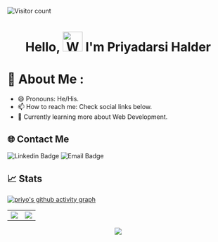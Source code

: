 ![Visitor count](https://shields-io-visitor-counter.herokuapp.com/badge?page=PriyoRaven.PriyoRaven)
<h1 align="center"> Hello, <img src="https://raw.githubusercontent.com/nixin72/nixin72/master/wave.gif"
         alt="Waving hand animated gif"
         height="45"
         width="45" /> I'm Priyadarsi Halder</h1>

# 💫 About Me :
- 😄 Pronouns: He/His.
- 📫 How to reach me: Check social links below.
- 🌱 Currently learning more about Web Development.

## 🌐 Contact Me
![Linkedin Badge](https://img.shields.io/badge/LinkedIn-0077B5?style=for-the-badge&logo=Linkedin&logoColor=white&link=https://www.linkedin.com/in/priyadarsi-halder-786a8a237/)
![Email Badge](https://img.shields.io/badge/Gmail-D14836?style=for-the-badge&logo=gmail&logoColor=white&link=mailto:priyadarsi02@gmail.com)

## 📈 Stats
[![priyo's github activity graph](https://activity-graph.herokuapp.com/graph?username=PriyoRaven&theme=blue)](https://github.com/PriyoRaven/github-readme-activity-graph)
<table>
<tr>
<td>
<img src="https://github-readme-stats.vercel.app/api?username=PriyoRaven&include_all_commits=true&count_private=true&show_icons=true&line_height=20&theme=tokyonight"/>
<td><img src="https://github-readme-stats.vercel.app/api/top-langs?username=PriyoRaven&show_icons=true&locale=en&layout=compact&theme=tokyonight" />
</td>
</tr>
</table>
<p align="center">
<img align="center" src="http://github-readme-streak-stats.herokuapp.com?user=PriyoRaven&theme=prussian"/>
</p>
